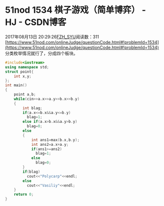 # 51nod  1534 棋子游戏（简单博弈） - HJ - CSDN博客
2017年08月13日 20:29:26[FZH_SYU](https://me.csdn.net/feizaoSYUACM)阅读数：311
[https://www.51nod.com/onlineJudge/questionCode.html#!problemId=1534](https://www.51nod.com/onlineJudge/questionCode.html#!problemId=1534)
分类枚举情况就行了，分成四个板块。
```cpp
#include<iostream>
using namespace std;
struct point{
    int x,y;
};
int main()
{
    point a,b;
    while(cin>>a.x>>a.y>>b.x>>b.y)
    {
        int blag;
        if(a.x<=b.x&&a.y<=b.y)
          blag=1;
        else if(a.x>b.x&&a.y>b.y)
          blag=0;
        else 
        {
            int ans1=max(b.x,b.y);
            int ans2=a.x+a.y;
            if(ans1>=ans2)
              blag=1;
            else
              blag=0; 
        }
        if(blag)
          cout<<"Polycarp"<<endl;
        else
          cout<<"Vasiliy"<<endl;
    }
    return 0;
}
```
